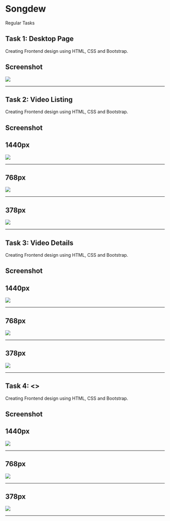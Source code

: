 
# Songdew

Regular Tasks

## Task 1: Desktop Page

Creating Frontend design using HTML, CSS and Bootstrap.

## Screenshot

<img src="./Readme-Images/task1.png" />

---

## Task 2: Video Listing

Creating Frontend design using HTML, CSS and Bootstrap.

## Screenshot

## 1440px

<img src="./Readme-Images/task2-desktop.png" />

---

## 768px

<img src="./Readme-Images/task2-tab.png" />

---

## 378px

<img src="./Readme-Images/task2-mobile.png" />

---

## Task 3: Video Details

Creating Frontend design using HTML, CSS and Bootstrap.

## Screenshot

## 1440px

<img src="./Readme-Images/task3-desktop.png" />

---

## 768px

<img src="./Readme-Images/task3-tab.png" />

---

## 378px

<img src="./Readme-Images/task3-mobile.png" />

---


## Task 4: <>

Creating Frontend design using HTML, CSS and Bootstrap.

## Screenshot

## 1440px

<img src="./Readme-Images/task4-desktop.png" />

---

## 768px

<img src="./Readme-Images/task4-tab.png" />

---

## 378px

<img src="./Readme-Images/task4-mobile.png" />

---
